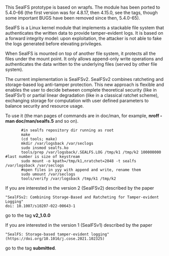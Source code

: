 This SealFS prototype is based on wrapfs. The module has
been ported to 5.4.0-66 (the first version was for 4.8.17, then 4.15.0, 
see the tags, though some important BUGS have been removed since then, 5.4.0-65).


SealFS is a Linux kernel module that implements a stackable file system
that authenticates the written data to provide tamper-evident logs. It
is based on a forward integrity model: upon exploitation, the attacker
is not able to fake the logs generated before elevating privileges.

When SealFS is mounted on top of another file system, it protects
all the files under the mount point. It only allows append-only write
operations and authenticates the data written to the underlying files
(served by other file system).

The current implementation is SealFSv2. SealFSv2
combines ratcheting and storage-based log anti-tamper protection.
This new approach is flexible and enables the user to decide between complete
theoretical security (like in SealFSv1) or partial linear degradation
(like in a classical ratchet scheme), exchanging storage for computation
with user defined parameters to balance security and resource usage.


To use it (the man pages of commands are in doc/man, for example, **nroff -man doc/man/sealfs.5** and so on).

```plaintext
       #in sealfs repository dir running as root
       make
       (cd tools; make)
       mkdir /var/logsback /var/seclogs
       sudo insmod sealfs.ko
       tools/prep /var/logsback/.SEALFS.LOG /tmp/k1 /tmp/k2 100000000	#last number is size of keystream
       sudo mount -o kpath=/tmp/k1,nratchet=2048 -t sealfs /var/logsback /var/seclogs
       #open files in yyy with append and write, rename them
       sudo umount /var/seclogs
       tools/verify /var/logsback /tmp/k1 /tmp/k2
```

If you are interested in the version 2 (SealFSv2) described by the paper

	"SealFSv2: Combining Storage-Based and Ratcheting for Tamper-evident Logging"
	doi: 10.1007/s10207-022-00643-1

go to the tag **v2_1.0.0**

If you are interested in the version 1 (SealFSv1) described by the paper 

	"SealFS: Storage-based tamper-evident logging" 
	(https://doi.org/10.1016/j.cose.2021.102325)

go to the tag **submitted**.

